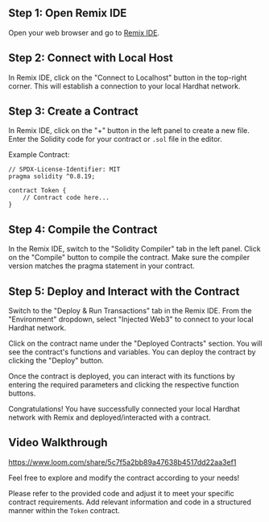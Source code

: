 
## Step 1: Open Remix IDE
Open your web browser and go to [Remix IDE](https://remix.ethereum.org).

## Step 2: Connect with Local Host
In Remix IDE, click on the "Connect to Localhost" button in the top-right corner. This will establish a connection to your local Hardhat network.

## Step 3: Create a Contract
In Remix IDE, click on the "+" button in the left panel to create a new file. Enter the Solidity code for your contract or `.sol` file in the editor.

Example Contract:
```solidity
// SPDX-License-Identifier: MIT
pragma solidity ^0.8.19;

contract Token {
    // Contract code here...
}
```

## Step 4: Compile the Contract
In the Remix IDE, switch to the "Solidity Compiler" tab in the left panel. Click on the "Compile" button to compile the contract. Make sure the compiler version matches the pragma statement in your contract.

## Step 5: Deploy and Interact with the Contract
Switch to the "Deploy & Run Transactions" tab in the Remix IDE. From the "Environment" dropdown, select "Injected Web3" to connect to your local Hardhat network.

Click on the contract name under the "Deployed Contracts" section. You will see the contract's functions and variables. You can deploy the contract by clicking the "Deploy" button.

Once the contract is deployed, you can interact with its functions by entering the required parameters and clicking the respective function buttons.

Congratulations! You have successfully connected your local Hardhat network with Remix and deployed/interacted with a contract.
## Video Walkthrough 

https://www.loom.com/share/5c7f5a2bb89a47638b4517dd22aa3ef1

Feel free to explore and modify the contract according to your needs!


Please refer to the provided code and adjust it to meet your specific contract requirements. Add relevant information and code in a structured manner within the `Token` contract.
